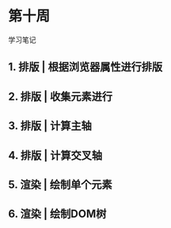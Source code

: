 # 第十周

学习笔记

## 1. 排版 | 根据浏览器属性进行排版

## 2. 排版 | 收集元素进行
## 3. 排版 | 计算主轴

## 4. 排版 | 计算交叉轴
## 5. 渲染 | 绘制单个元素

## 6. 渲染 | 绘制DOM树